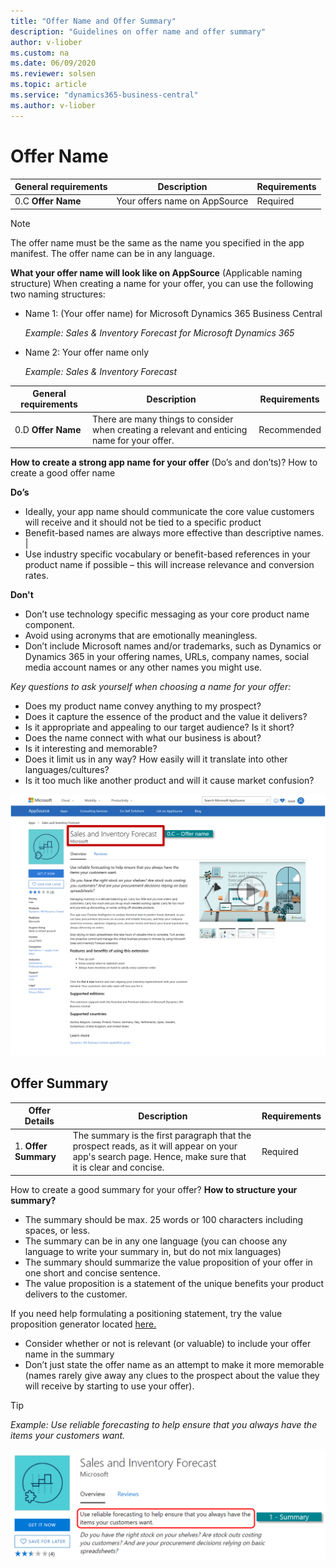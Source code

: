 ```yaml
---
title: "Offer Name and Offer Summary"
description: "Guidelines on offer name and offer summary"
author: v-liober
ms.custom: na
ms.date: 06/09/2020
ms.reviewer: solsen
ms.topic: article
ms.service: "dynamics365-business-central"
ms.author: v-liober
---
```


# Offer Name 

| General requirements | Description |Requirements |
|----------------------|-------------|-------------|
| 0.C **Offer Name**   | Your offers name on AppSource | Required      |

> [!NOTE]  
> The offer name must be the same as the name you specified in the app manifest. The offer name can be in any language.

**What your offer name will look like on AppSource** (Applicable naming structure) 
When creating a name for your offer, you can use the following two naming structures:

- Name 1: (Your offer name) for Microsoft Dynamics 365 Business Central 

    *Example: Sales & Inventory Forecast for Microsoft Dynamics 365* 

- Name 2: Your offer name only 

    *Example: Sales & Inventory Forecast*  



| General requirements | Description | Requirements | 
|----------------------|-------------|--------------|
| 0.D **Offer Name** | There are many things to consider when creating a relevant and enticing name for your offer.  | Recommended |

**How to create a strong app name for your offer** (Do’s and don’ts)?
How to create a good offer name

**Do’s**
- Ideally, your app name should communicate the core value customers will receive and it should not be tied to a specific product 
- Benefit-based names are always more effective than descriptive names. | 
- Use industry specific vocabulary or benefit-based references in your product name if possible – this will increase relevance and conversion rates.

**Don't**
- Don’t use technology specific messaging as your core product name component.
- Avoid using acronyms that are emotionally meaningless.
- Don’t include Microsoft names and/or trademarks, such as Dynamics or Dynamics 365 in your offering names, URLs, company names, social media account names or any other names you might use.

*Key questions to ask yourself when choosing a name for your offer:* 
- Does my product name convey anything to my prospect? 
- Does it capture the essence of the product and the value it delivers?
- Is it appropriate and appealing to our target audience? Is it short?
- Does the name connect with what our business is about?
- Is it interesting and memorable?
- Does it limit us in any way? How easily will it translate into other languages/cultures?
- Is it too much like another product and will it cause market confusion?

![Storefront Detail - Offer Name](../../media/OfferName.png)

## <a name="OfferSummary"></a>Offer Summary

| Offer Details  | Description | Requirements |
|----------------|-------------|--------------|
| 1. **Offer Summary**  | The summary is the first paragraph that the prospect reads, as it will appear on your app's search page. Hence, make sure that it is clear and concise. | Required |

How to create a good summary for your offer? 
**How to structure your summary?**
- The summary should be max. 25 words or 100 characters including spaces, or less.
- The summary can be in any one language (you can choose any language to write your summary in, but do not mix languages) 
- The summary should summarize the value proposition of your offer in one short and concise sentence.
- The value proposition is a statement of the unique benefits your product delivers to the customer. 

If you need help formulating a positioning statement, try the value proposition generator located [here.](https://neuralimpact.ca/valueproposition)
- Consider whether or not is relevant (or valuable) to include your offer name in the summary 
- Don’t just state the offer name as an attempt to make it more memorable (names rarely give away any clues to the prospect about the value they will receive by starting to use your offer).

> [!TIP]  
> *Example:* *Use reliable forecasting to help ensure that you always have the items your
customers want.*

![Storefront Detail - Offer Summary](../../media/OfferSummary.png)